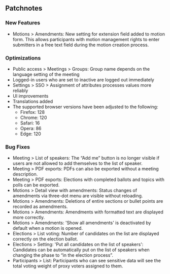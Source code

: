 ## Patchnotes

### New Features

- Motions > Amendments: New setting for extension field added to motion form. This allows participants with motion management rights to enter submitters in a free text field during the motion creation process.

### Optimizations

- Public access > Meetings > Groups: Group name depends on the language setting of the meeting
- Logged-in users who are set to inactive are logged out immediately
- Settings > SSO > Assignment of attributes processes values more reliably
- UI improvements
- Translations added
- The supported browser versions have been adjusted to the following:
  - Firefox: 128
  - Chrome: 120
  - Safari: 16
  - Opera: 86
  - Edge: 120

### Bug Fixes

- Meeting > List of speakers: The “Add me” button is no longer visible if users are not allowed to add themselves to the list of speaker.
- Meeting > PDF exports: PDFs can also be exported without a meeting description.
- Meeting > PDF exports: Elections with completed ballots and topics with polls can be exported.
- Motions > Detail view with amendments: Status changes of amendments via three-dot menu are visible without reloading.
- Motions > Amendments: Deletions of entire sections or bullet points are recorded as amendments.
- Motions > Amendments: Amendments with formatted text are displayed more correctly.
- Motions > Amendments: 'Show all amendments' is deactivated by default when a motion is opened.
- Elections > List voting: Number of candidates on the list are displayed correctly on the election ballot.
- Elections > Setting: 'Put all candidates on the list of speakers': Candidates can be automatically put on the list of speakers when changing the phase to “in the election process”.
- Participants > List: Participants who can see sensitive data will see the total voting weight of proxy voters assigned to them.
